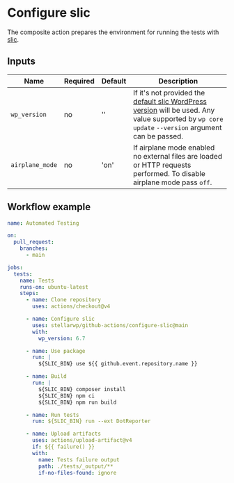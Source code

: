 # Configure slic

The composite action prepares the environment for running the tests with [slic](https://github.com/stellarwp/slic).

## Inputs

| Name            | Required | Default | Description                                                                                                                                                                                                                                                                                   |
|-----------------|----------|---------|-----------------------------------------------------------------------------------------------------------------------------------------------------------------------------------------------------------------------------------------------------------------------------------------------|
| `wp_version`    | no       | ''      | If it's not provided the [default slic WordPress version](https://github.com/stellarwp/slic/blob/7e79022ce53adfcad514f09528fcb2d204b9e77b/.github/workflows/publish-wordpress-docker-image.yml#L19) will be used. Any value supported by `wp core update` `--version` argument can be passed. |
| `airplane_mode` | no       | 'on'    | If airplane mode enabled no external files are loaded or HTTP requests performed. To disable airplane mode pass `off`.                                                                                                                                                                        |


## Workflow example

```yaml
name: Automated Testing

on:
  pull_request:
    branches:
      - main

jobs:
  tests:
    name: Tests
    runs-on: ubuntu-latest
    steps:
      - name: Clone repository
        uses: actions/checkout@v4

      - name: Configure slic
        uses: stellarwp/github-actions/configure-slic@main
        with:
          wp_version: 6.7

      - name: Use package
        run: |
          ${SLIC_BIN} use ${{ github.event.repository.name }}

      - name: Build
        run: |
          ${SLIC_BIN} composer install
          ${SLIC_BIN} npm ci
          ${SLIC_BIN} npm run build

      - name: Run tests
        run: ${SLIC_BIN} run --ext DotReporter

      - name: Upload artifacts
        uses: actions/upload-artifact@v4
        if: ${{ failure() }}
        with:
          name: Tests failure output
          path: ./tests/_output/**
          if-no-files-found: ignore
```
